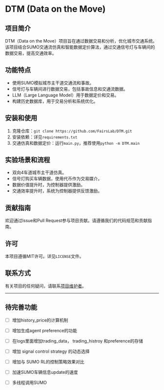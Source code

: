 # DTM (Data on the Move)

## 项目简介
DTM（Data on the Move）项目旨在通过数据交易和分析，优化城市交通系统。该项目结合SUMO交通流仿真和智能数据定价算法，通过交通信号灯与车辆间的数据交易，提高交通效率。

## 功能特点
- 使用SUMO模拟城市主干道交通流和事故。
- 信号灯与车辆间进行数据交易，包括事故信息和交通流数据。
- LLM（Large Language Model）用于数据定价和交易。
- 构建历史数据库，用于交易分析和系统优化。

## 安装和使用
1. 克隆仓库：`git clone https://github.com/FairsLab/DTM.git`
2. 安装依赖：详见`requirements.txt`
3. 交通仿真和数据定价：运行`main.py`，推荐使用`python -m DTM.main`

## 实验场景和流程
- 双向4车道城市主干道仿真。
- 信号灯购买车辆数据，使用代币作为交易媒介。
- 数据价值提升时，为控制器提供激励。
- 交通效率提升时，系统为控制器提供反馈激励。

## 贡献指南
欢迎通过Issue和Pull Request参与项目贡献。请遵循我们的代码规范和贡献指南。

## 许可
本项目遵循MIT许可。详见`LICENSE`文件。

## 联系方式
有关项目的任何疑问，请联系[项目维护者](eveyu@zju.edu.cn)。

---

## 待完善功能
- [ ] 增加history_price的计算机制
- [ ] 增加生成agent preference的功能
- [ ] 在logs里面增加trading_data， trading_histroy 和preference的存储
- [ ] 增加 signal control strategy 的动态选择
- [ ] 增加与 SUMO RL的控制策略效果对比 
- [ ] 加速SUMO车辆信息update的速度
- [ ] 多线程调用SUMO

